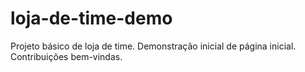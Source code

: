 # loja-de-time-demo
Projeto básico de loja de time. Demonstração inicial de página inicial. Contribuições bem-vindas. 
